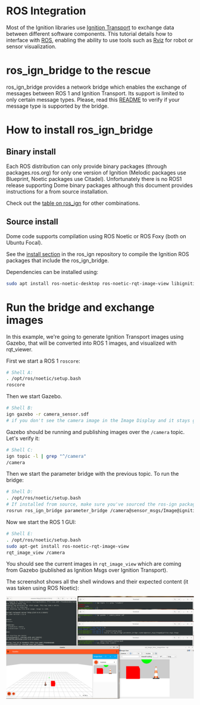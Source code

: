 # ROS Integration

Most of the Ignition libraries use [Ignition Transport](https://github.com/ignitionrobotics/ign-transport)
to exchange data between different software components. This tutorial details
how to interface with [ROS](http://www.ros.org/), enabling the ability to use
tools such as [Rviz](http://wiki.ros.org/rviz) for robot or sensor
visualization.

# ros_ign_bridge to the rescue

ros_ign_bridge provides a network bridge which enables the exchange of messages
between ROS 1 and Ignition Transport. Its support is limited to only certain
message types. Please, read this [README](https://github.com/osrf/ros_ign/blob/noetic/ros_ign_bridge/README.md)
to verify if your message type is supported by the bridge.

# How to install ros_ign_bridge

## Binary install

Each ROS distribution can only provide binary packages (through
packages.ros.org) for only one version of Ignition (Melodic packages use
Blueprint, Noetic packages use Citadel). Unfortunately there is no ROS1 release
supporting Dome binary packages although this document provides instructions
for a from source installation.

Check out the [table on ros_ign](https://github.com/ignitionrobotics/ros_ign)
for other combinations.

## Source install

Dome code supports compilation using ROS Noetic or ROS Foxy (both on Ubuntu Focal).

See the [install section](https://github.com/ignitionrobotics/ros_ign/blob/noetic/README.md#from-source)
in the ros_ign repository to compile the Ignition ROS packages that include
the ros_ign_bridge.

Dependencies can be installed using:

```bash
sudo apt install ros-noetic-desktop ros-noetic-rqt-image-view libignition-common3-dev libignition-transport9-dev libignition-msgs6-dev
```

# Run the bridge and exchange images

In this example, we're going to generate Ignition Transport images using Gazebo, that will be converted into ROS 1 images, and visualized with rqt_viewer.

First we start a ROS 1 `roscore`:

```bash
# Shell A:
. /opt/ros/noetic/setup.bash
roscore
```

Then we start Gazebo.

```bash
# Shell B:
ign gazebo -r camera_sensor.sdf
# if you don't see the camera image in the Image Display and it stays grey, press the orange refresh button
```

Gazebo should be running and publishing images over the `/camera` topic.
Let's verify it:

```bash
# Shell C:
ign topic -l | grep "^/camera"
/camera
```

Then we start the parameter bridge with the previous topic. To run the bridge:

```bash
# Shell D:
. /opt/ros/noetic/setup.bash
# If installed from source, make sure you've sourced the ros-ign packages too
rosrun ros_ign_bridge parameter_bridge /camera@sensor_msgs/Image@ignition.msgs.Image
```

Now we start the ROS 1 GUI:

```bash
# Shell E:
. /opt/ros/noetic/setup.bash
sudo apt-get install ros-noetic-rqt-image-view
rqt_image_view /camera
```

You should see the current images in `rqt_image_view` which are coming from
Gazebo (published as Ignition Msgs over Ignition Transport).

The screenshot shows all the shell windows and their expected content
(it was taken using ROS Noetic):


![Ignition Transport images and ROS 1 rqt](../dome/img/bridge_image_exchange_ign-gazebo.png)
